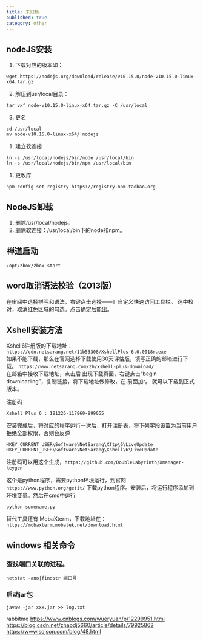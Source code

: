 ```yaml
---
title: 未归档
published: true
category: other
---
```


## nodeJS安装
1. 下载对应的版本如：
```
wget https://nodejs.org/download/release/v10.15.0/node-v10.15.0-linux-x64.tar.gz
```
2. 解压到usr/local目录：
```
tar vxf node-v10.15.0-linux-x64.tar.gz -C /usr/local
```
3. 更名
```
cd /usr/local
mv node-v10.15.0-linux-x64/ nodejs
```
1. 建立软连接
```
ln -s /usr/local/nodejs/bin/node /usr/local/bin
ln -s /usr/local/nodejs/bin/npm /usr/local/bin
```
1. 更改库
```
npm config set registry https://registry.npm.taobao.org
```

## NodeJS卸载
1. 删除/usr/local/nodejs。
2. 删除软连接：/usr/local/bin下的node和npm。

## 禅道启动
```
/opt/zbox/zbox start
```

## word取消语法校验（2013版）
在审阅中选择拼写和语法，右键点击选择——》自定义快速访问工具栏。
选中校对，取消红色区域的勾选。点击确定后能出。

## Xshell安装方法
Xshell6注册版的下载地址： `https://cdn.netsarang.net/11b53308/XshellPlus-6.0.0018r.exe`      
如果不能下载，那么在官网选择下载使用30天评估版，填写正确的邮箱进行下载。
`https://www.netsarang.com/zh/xshell-plus-download/`        
在邮箱中接收下载地址，点击后 出现下载页面，右键点击“begin downloading”，复制链接，将下载地址做修改，在.前面加r。
就可以下载到正式版本。

注册码
```
Xshell Plus 6 : 181226-117860-999055
```
安装完成后，将对应的程序运行一次后，打开注册表，将下列字段设置为当前用户拒绝全部权限，否则会反弹
```
HKEY_CURRENT_USER\Software\NetSarang\Xftp\6\LiveUpdate
HKEY_CURRENT_USER\Software\NetSarang\Xshell\6\LiveUpdate
```
注册码可以用这个生成，`https://github.com/DoubleLabyrinth/Xmanager-keygen`

这个是python程序，需要python环境运行，到官网`https://www.python.org/getit/` 下载python程序。安装后，将运行程序添加到
环境变量。然后在cmd中运行
```
python somename.py
```
替代工具还有 MobaXterm，下载地址在：`https://mobaxterm.mobatek.net/download.html`

## windows 相关命令
### 查找端口关联的进程。
```
netstat -ano|findstr 端口号
```
### 启动jar包
```
javaw -jar xxx.jar >> log.txt
```

rabbitmq 
https://www.cnblogs.com/wueryuan/p/12299951.html
https://blog.csdn.net/zhaodj5660/article/details/79925862
https://www.sojson.com/blog/48.html